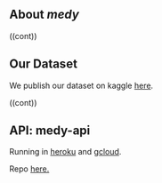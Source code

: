 ## About *medy*

((cont))

## Our Dataset 

We publish our dataset on kaggle [here](https://www.kaggle.com/cahyaasrini/openfda-human-otc-drug-labels). 

((cont))

## API: medy-api 

Running in [heroku](https://medy-api.herokuapp.com/) and [gcloud](https://medy-315402.et.r.appspot.com). 

Repo [here.](https://github.com/cahyaasrini/medy-api)